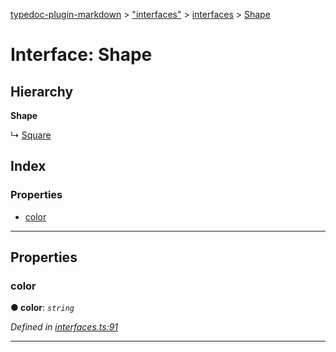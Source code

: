 [typedoc-plugin-markdown](../README.md) > ["interfaces"](../modules/_interfaces_.md) > [interfaces](../modules/_interfaces_.interfaces.md) > [Shape](../interfaces/_interfaces_.interfaces.shape.md)

# Interface: Shape

## Hierarchy

**Shape**

↳  [Square](_interfaces_.interfaces.square.md)

## Index

### Properties

* [color](_interfaces_.interfaces.shape.md#color)

---

## Properties

<a id="color"></a>

###  color

**● color**: *`string`*

*Defined in [interfaces.ts:91](https://github.com/OutSystems/typedoc-plugin-markdown/blob/master/test/src/interfaces.ts#L91)*

___

